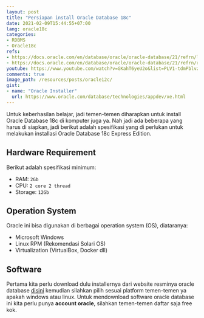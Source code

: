 ```yaml
---
layout: post
title: "Persiapan install Oracle Database 18c"
date: 2021-02-09T15:44:55+07:00
lang: oracle18c
categories:
- RDBMS
- Oracle18c
refs: 
- https://docs.oracle.com/en/database/oracle/oracle-database/21/refrn/logical-database-limits.html#GUID-685230CF-63F5-4C5A-B8B0-037C566BDA76
- https://docs.oracle.com/en/database/oracle/oracle-database/21/refrn/release-changes.html#GUID-49445F8B-96CD-4927-A3DB-FAC4BE077426
youtube: https://www.youtube.com/watch?v=GKahT6yeU2o&list=PLV1-tdmPblvzqS-Z57hZ_spTRtVvnYYpV&index=7
comments: true
image_path: /resources/posts/oracle12c/
gist: 
- name: "Oracle Installer"
  url: https://www.oracle.com/database/technologies/appdev/xe.html
---
```


Untuk keberhasilan belajar, jadi temen-temen diharapkan untuk install Oracle Database 18c di komputer juga ya. Nah jadi ada beberapa yang harus di siapkan, jadi berikut adalah spesifikasi yang di perlukan untuk melakukan installasi Oracle Database 18c Express Edition.

## Hardware Requirement

Berikut adalah spesifikasi minimum:

- RAM: `2Gb`
- CPU: `2 core 2 thread`
- Storage: `12Gb`

## Operation System

Oracle ini bisa digunakan di berbagai operation system (OS), diataranya:

- Microsoft Windows 
- Linux RPM (Rekomendasi Solari OS)
- Virtualization (VirtualBox, Docker dll)

## Software

Pertama kita perlu download dulu installernya dari website resminya oracle database [disini](https://www.oracle.com/database/technologies/appdev/xe.html) kemudian silahkan pilih sesuai platform temen-temen ya apakah windows atau linux. Untuk mendownload software oracle database ini kita perlu punya **account oracle**, silahkan temen-temen daftar saja free kok. 